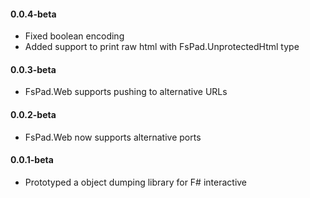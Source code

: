 #### 0.0.4-beta
* Fixed boolean encoding
* Added support to print raw html with FsPad.UnprotectedHtml type

#### 0.0.3-beta
* FsPad.Web supports pushing to alternative URLs

#### 0.0.2-beta
* FsPad.Web now supports alternative ports

#### 0.0.1-beta
* Prototyped a object dumping library for F# interactive
